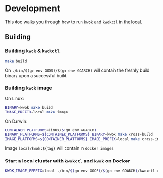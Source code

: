 # Development

This doc walks you through how to run `kwok` and `kwokctl` in the local.

## Building

### Building `kwok` & `kwokctl`

``` bash
make build
```

On `./bin/$(go env GOOS)/$(go env GOARCH)` will contain the freshly build binary upon a successful build.

### Building `kwok` image

On Linux:
``` bash
BINARY=kwok make build
IMAGE_PREFIX=local make image
```

On Darwin:
``` bash
CONTAINER_PLATFORMS=linux/$(go env GOARCH)
BINARY_PLATFORMS=${CONTAINER_PLATFORMS} BINARY=kwok make cross-build
IMAGE_PLATFORMS=${CONTAINER_PLATFORMS} IMAGE_PREFIX=local make cross-image
```

Image `local/kwok:${tag}` will contain in `docker images`

### Start a local cluster with `kwokctl` and `kwok` on Docker

``` bash
KWOK_IMAGE_PREFIX=local ./bin/$(go env GOOS)/$(go env GOARCH)/kwokctl create cluster
```
